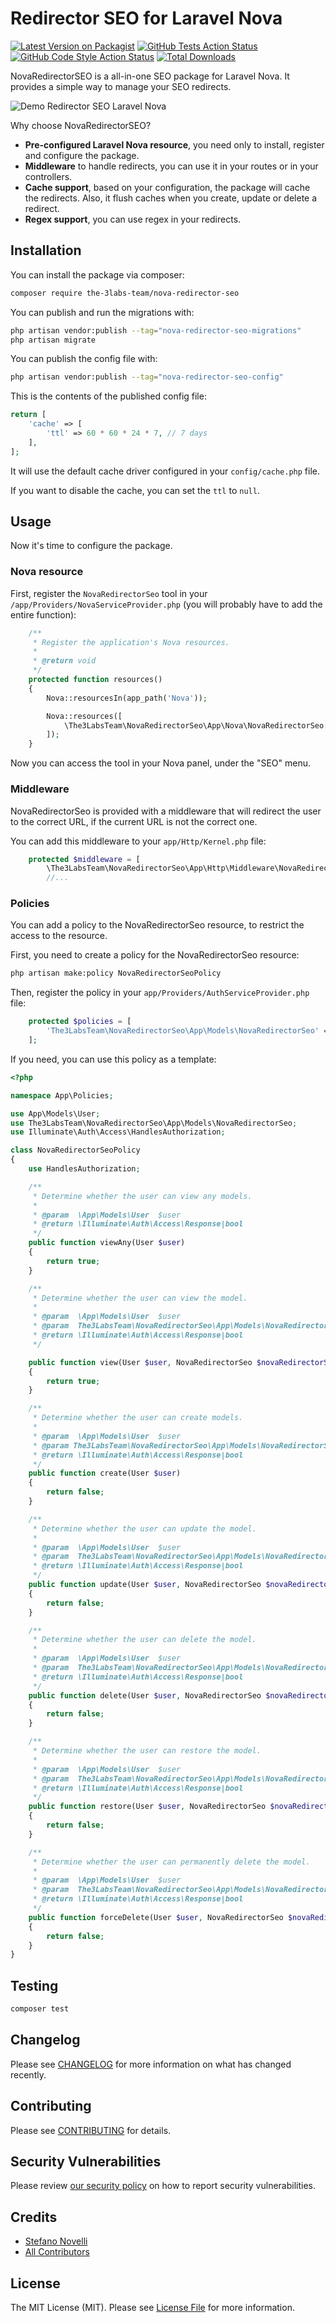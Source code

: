 # Redirector SEO for Laravel Nova

[![Latest Version on Packagist](https://img.shields.io/packagist/v/the-3labs-team/nova-redirector-seo.svg?style=flat-square)](https://packagist.org/packages/the-3labs-team/nova-redirector-seo)
[![GitHub Tests Action Status](https://img.shields.io/github/actions/workflow/status/the-3labs-team/nova-redirector-seo/run-tests.yml?branch=main&label=tests&style=flat-square)](https://github.com/the-3labs-team/nova-redirector-seo/actions?query=workflow%3Arun-tests+branch%3Amain)
[![GitHub Code Style Action Status](https://img.shields.io/github/actions/workflow/status/the-3labs-team/nova-redirector-seo/fix-php-code-style-issues.yml?branch=main&label=code%20style&style=flat-square)](https://github.com/the-3labs-team/nova-redirector-seo/actions?query=workflow%3A"Fix+PHP+code+style+issues"+branch%3Amain)
[![Total Downloads](https://img.shields.io/packagist/dt/the-3labs-team/nova-redirector-seo.svg?style=flat-square)](https://packagist.org/packages/the-3labs-team/nova-redirector-seo)

NovaRedirectorSEO is a all-in-one SEO package for Laravel Nova. It provides a simple way to manage your SEO redirects.

![Demo Redirector SEO Laravel Nova](./assets/demo.gif)

Why choose NovaRedirectorSEO?
* **Pre-configured Laravel Nova resource**, you need only to install, register and configure the package.
* **Middleware** to handle redirects, you can use it in your routes or in your controllers.
* **Cache support**, based on your configuration, the package will cache the redirects. Also, it flush caches when you create, update or delete a redirect.
* **Regex support**, you can use regex in your redirects.

## Installation

You can install the package via composer:

```bash
composer require the-3labs-team/nova-redirector-seo
```

You can publish and run the migrations with:

```bash
php artisan vendor:publish --tag="nova-redirector-seo-migrations"
php artisan migrate
```

You can publish the config file with:

```bash
php artisan vendor:publish --tag="nova-redirector-seo-config"
```

This is the contents of the published config file:

```php
return [
    'cache' => [
        'ttl' => 60 * 60 * 24 * 7, // 7 days
    ],
];
```

It will use the default cache driver configured in your `config/cache.php` file.

If you want to disable the cache, you can set the `ttl` to `null`.

## Usage

Now it's time to configure the package.

### Nova resource

First, register the `NovaRedirectorSeo` tool in your `/app/Providers/NovaServiceProvider.php` (you will probably have to add the entire function):

```php
    /**
     * Register the application's Nova resources.
     *
     * @return void
     */
    protected function resources()
    {
        Nova::resourcesIn(app_path('Nova'));

        Nova::resources([
            \The3LabsTeam\NovaRedirectorSeo\App\Nova\NovaRedirectorSeo::class,
        ]);
    }
```

Now you can access the tool in your Nova panel, under the "SEO" menu.

### Middleware

NovaRedirectorSeo is provided with a middleware that will redirect the user to the correct URL, if the current URL is not the correct one.

You can add this middleware to your `app/Http/Kernel.php` file:

```php
    protected $middleware = [
        \The3LabsTeam\NovaRedirectorSeo\App\Http\Middleware\NovaRedirectorSeoMiddleware::class,
        //...
```

### Policies

You can add a policy to the NovaRedirectorSeo resource, to restrict the access to the resource.

First, you need to create a policy for the NovaRedirectorSeo resource:

```bash
php artisan make:policy NovaRedirectorSeoPolicy
```

Then, register the policy in your `app/Providers/AuthServiceProvider.php` file:

```php
    protected $policies = [
        'The3LabsTeam\NovaRedirectorSeo\App\Models\NovaRedirectorSeo' => 'App\Policies\NovaRedirectorSeoPolicy',
    ];
```

If you need, you can use this policy as a template:

```php
<?php

namespace App\Policies;

use App\Models\User;
use The3LabsTeam\NovaRedirectorSeo\App\Models\NovaRedirectorSeo;
use Illuminate\Auth\Access\HandlesAuthorization;

class NovaRedirectorSeoPolicy
{
    use HandlesAuthorization;

    /**
     * Determine whether the user can view any models.
     *
     * @param  \App\Models\User  $user
     * @return \Illuminate\Auth\Access\Response|bool
     */
    public function viewAny(User $user)
    {
        return true;
    }

    /**
     * Determine whether the user can view the model.
     *
     * @param  \App\Models\User  $user
     * @param  The3LabsTeam\NovaRedirectorSeo\App\Models\NovaRedirectorSeo  $novaRedirectorSeo
     * @return \Illuminate\Auth\Access\Response|bool
     */

    public function view(User $user, NovaRedirectorSeo $novaRedirectorSeo)
    {
        return true;
    }

    /**
     * Determine whether the user can create models.
     *
     * @param  \App\Models\User  $user
     * @param The3LabsTeam\NovaRedirectorSeo\App\Models\NovaRedirectorSeo $novaRedirectorSeo
     * @return \Illuminate\Auth\Access\Response|bool
     */
    public function create(User $user)
    {
        return false;
    }

    /**
     * Determine whether the user can update the model.
     *
     * @param  \App\Models\User  $user
     * @param  The3LabsTeam\NovaRedirectorSeo\App\Models\NovaRedirectorSeo  $novaRedirectorSeo
     * @return \Illuminate\Auth\Access\Response|bool
     */
    public function update(User $user, NovaRedirectorSeo $novaRedirectorSeo)
    {
        return false;
    }

    /**
     * Determine whether the user can delete the model.
     *
     * @param  \App\Models\User  $user
     * @param  The3LabsTeam\NovaRedirectorSeo\App\Models\NovaRedirectorSeo  $novaRedirectorSeo
     * @return \Illuminate\Auth\Access\Response|bool
     */
    public function delete(User $user, NovaRedirectorSeo $novaRedirectorSeo)
    {
        return false;
    }

    /**
     * Determine whether the user can restore the model.
     *
     * @param  \App\Models\User  $user
     * @param  The3LabsTeam\NovaRedirectorSeo\App\Models\NovaRedirectorSeo  $novaRedirectorSeo
     * @return \Illuminate\Auth\Access\Response|bool
     */
    public function restore(User $user, NovaRedirectorSeo $novaRedirectorSeo)
    {
        return false;
    }

    /**
     * Determine whether the user can permanently delete the model.
     *
     * @param  \App\Models\User  $user
     * @param  The3LabsTeam\NovaRedirectorSeo\App\Models\NovaRedirectorSeo  $novaRedirectorSeo
     * @return \Illuminate\Auth\Access\Response|bool
     */
    public function forceDelete(User $user, NovaRedirectorSeo $novaRedirectorSeo)
    {
        return false;
    }
}
```


## Testing

```bash
composer test
```

## Changelog

Please see [CHANGELOG](CHANGELOG.md) for more information on what has changed recently.

## Contributing

Please see [CONTRIBUTING](CONTRIBUTING.md) for details.

## Security Vulnerabilities

Please review [our security policy](../../security/policy) on how to report security vulnerabilities.

## Credits

- [Stefano Novelli](https://github.com/The-3Labs-Team)
- [All Contributors](../../contributors)

## License

The MIT License (MIT). Please see [License File](LICENSE.md) for more information.
